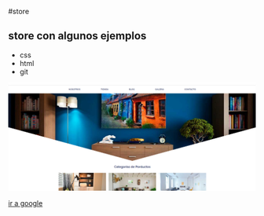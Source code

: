 ﻿ <!-- encabezados -->
 #store

## store con algunos ejemplos

* css 
* html
* git

<!-- imgenes -->
![Preview](img/preview.png)

[ir a google]()

<!-- valiables -->
[nombre]:url
